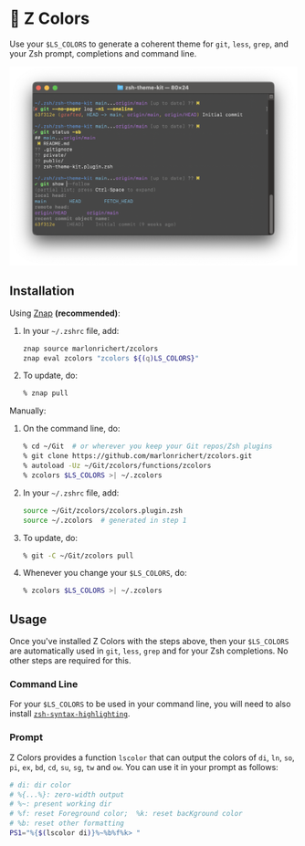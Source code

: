 # 🌈 Z Colors
Use your `$LS_COLORS` to generate a coherent theme for `git`, `less`, `grep`, and your Zsh prompt, completions and command line.

![screen shot](screenshot.png)

## Installation
Using [Znap](https://github.com/marlonrichert/zsh-snap) **(recommended)**:
1.  In your `~/.zshrc` file, add:
    ```zsh
    znap source marlonrichert/zcolors
    znap eval zcolors "zcolors ${(q)LS_COLORS}"
    ```
1.  To update, do:
    ```zsh
    % znap pull
    ```

Manually:
1.  On the command line, do:
    ```zsh
    % cd ~/Git  # or wherever you keep your Git repos/Zsh plugins
    % git clone https://github.com/marlonrichert/zcolors.git
    % autoload -Uz ~/Git/zcolors/functions/zcolors
    % zcolors $LS_COLORS >| ~/.zcolors
    ```
1.  In your `~/.zshrc` file, add:
    ```zsh
    source ~/Git/zcolors/zcolors.plugin.zsh
    source ~/.zcolors  # generated in step 1
    ```
1.  To update, do:
    ```zsh
    % git -C ~/Git/zcolors pull
    ```
1.  Whenever you change your `$LS_COLORS`, do:
    ```zsh
    % zcolors $LS_COLORS >| ~/.zcolors
    ```

## Usage
Once you've installed Z Colors with the steps above, then your `$LS_COLORS` are automatically used
in `git`, `less`, `grep` and for your Zsh completions. No other steps are required for this.

### Command Line
For your `$LS_COLORS` to be used in your command line, you will need to also install
[`zsh-syntax-highlighting`](https://github.com/zsh-users/zsh-syntax-highlighting).

### Prompt
Z Colors provides a function `lscolor` that can output the colors of `di`, `ln`, `so`, `pi`, `ex`,
`bd`, `cd`, `su`, `sg`, `tw` and `ow`. You can use it in your prompt as follows:
```zsh
# di: dir color
# %{...%}: zero-width output
# %~: present working dir
# %f: reset Foreground color;  %k: reset bacKground color
# %b: reset other formatting
PS1="%{$(lscolor di)}%~%b%f%k> "
```

